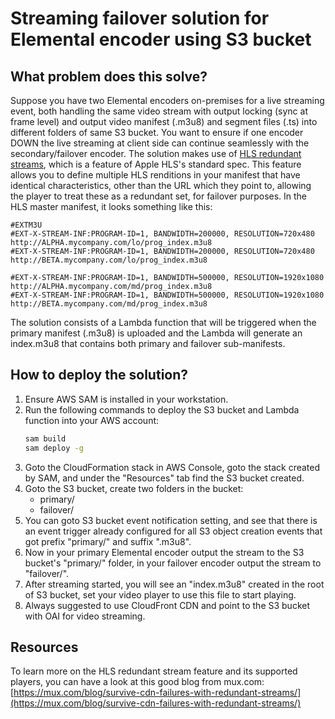 # Streaming failover solution for Elemental encoder using S3 bucket

## What problem does this solve?
Suppose you have two Elemental encoders on-premises for a live streaming event, both handling the same video stream with output locking (sync at frame level) and output video manifest (.m3u8) and segment files (.ts) into different folders of same S3 bucket. You want to ensure if one encoder DOWN the live streaming at client side can continue seamlessly with the secondary/failover encoder.
The solution makes use of [HLS redundant streams](https://developer.apple.com/library/archive/documentation/NetworkingInternet/Conceptual/StreamingMediaGuide/UsingHTTPLiveStreaming/UsingHTTPLiveStreaming.html#//apple_ref/doc/uid/TP40008332-CH102-SW22), which is a feature of Apple HLS's standard spec. This feature allows you to define multiple HLS renditions in your manifest that have identical characteristics, other than the URL which they point to, allowing the player to treat these as a redundant set, for failover purposes. In the HLS master manifest, it looks something like this:
```
#EXTM3U
#EXT-X-STREAM-INF:PROGRAM-ID=1, BANDWIDTH=200000, RESOLUTION=720x480
http://ALPHA.mycompany.com/lo/prog_index.m3u8
#EXT-X-STREAM-INF:PROGRAM-ID=1, BANDWIDTH=200000, RESOLUTION=720x480
http://BETA.mycompany.com/lo/prog_index.m3u8
 
#EXT-X-STREAM-INF:PROGRAM-ID=1, BANDWIDTH=500000, RESOLUTION=1920x1080
http://ALPHA.mycompany.com/md/prog_index.m3u8
#EXT-X-STREAM-INF:PROGRAM-ID=1, BANDWIDTH=500000, RESOLUTION=1920x1080
http://BETA.mycompany.com/md/prog_index.m3u8
``` 
The solution consists of a Lambda function that will be triggered when the primary manifest (.m3u8) is uploaded and the Lambda will generate an index.m3u8 that contains both primary and failover sub-manifests.

## How to deploy the solution?

1. Ensure AWS SAM is installed in your workstation.
2. Run the following commands to deploy the S3 bucket and Lambda function into your AWS account:
   ```bash
   sam build
   sam deploy -g
   ```
3. Goto the CloudFormation stack in AWS Console, goto the stack created by SAM, and under the "Resources" tab find the S3 bucket created.
4. Goto the S3 bucket, create two folders in the bucket:
   - primary/
   - failover/
5. You can goto S3 bucket event notification setting, and see that there is an event trigger already configured for all S3 object creation events that got prefix "primary/" and suffix ".m3u8".
6. Now in your primary Elemental encoder output the stream to the S3 bucket's "primary/" folder, in your failover encoder output the stream to "failover/".
7. After streaming started, you will see an "index.m3u8" created in the root of S3 bucket, set your video player to use this file to start playing.
8. Always suggested to use CloudFront CDN and point to the S3 bucket with OAI for video streaming.

## Resources

To learn more on the HLS redundant stream feature and its supported players, you can have a look at this good blog from mux.com: [https://mux.com/blog/survive-cdn-failures-with-redundant-streams/](https://mux.com/blog/survive-cdn-failures-with-redundant-streams/)

